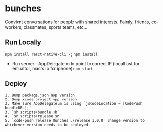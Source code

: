 # bunches
Convient conversations for people with shared interests. Faimly, friends, co-workers, classmates, sports teams, etc...

## Run Locally
`npm install react-native-cli -g`
`npm install`

* Run server - AppDelegate.m to point to correct IP (localhost for emualtor, mac's ip for iphone)
`npm start`

## Deploy
	1. Bump package.json app version
	2. Bump xcode project app version
	3. Make sure AppDelegate.m is using `jsCodeLocation = [CodePush bundleURL];` 
	3. `sh scripts/bundle.sh`
	4. `sh scripts/release.sh`
	5. `code-push release Bunches ./release 1.0.0` change version to whichever version needs to be deployed.




